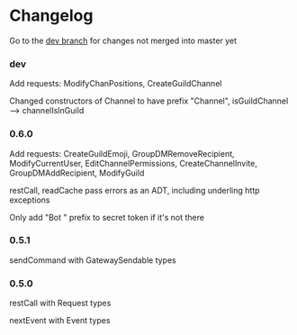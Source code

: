 # Changelog

Go to the [dev branch](https://github.com/aquarial/discord-haskell/blob/dev/changelog.md) for changes not merged into master yet

### dev

Add requests: ModifyChanPositions, CreateGuildChannel

Changed constructors of Channel to have prefix "Channel", isGuildChannel --> channelIsInGuild


### 0.6.0

Add requests: CreateGuildEmoji, GroupDMRemoveRecipient, ModifyCurrentUser, EditChannelPermissions, CreateChannelInvite, GroupDMAddRecipient, ModifyGuild

restCall, readCache pass errors as an ADT, including underling http exceptions

Only add "Bot " prefix to secret token if it's not there

### 0.5.1

sendCommand with GatewaySendable types

### 0.5.0

restCall with Request types

nextEvent with Event types
